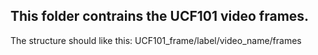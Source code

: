 ## This folder contrains the UCF101 video frames.

The structure should like this: 
  UCF101_frame/label/video_name/frames

